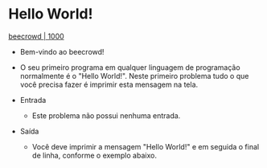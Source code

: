 # Hello World!

[beecrowd | 1000](https://judge.beecrowd.com/pt/problems/view/1000)
- Bem-vindo ao beecrowd!

- O seu primeiro programa em qualquer linguagem de programação normalmente é o "Hello World!". Neste primeiro problema tudo o que você precisa fazer é imprimir esta mensagem na tela.

- Entrada
    - Este problema não possui nenhuma entrada.

- Saída
    - Você deve imprimir a mensagem "Hello World!" e em seguida o final de linha, conforme o exemplo abaixo.